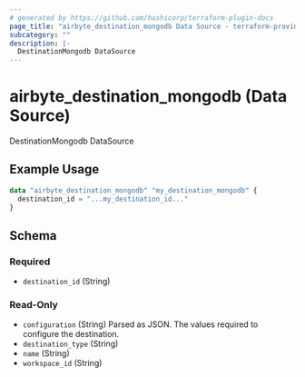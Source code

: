 ```yaml
---
# generated by https://github.com/hashicorp/terraform-plugin-docs
page_title: "airbyte_destination_mongodb Data Source - terraform-provider-airbyte"
subcategory: ""
description: |-
  DestinationMongodb DataSource
---
```


# airbyte_destination_mongodb (Data Source)

DestinationMongodb DataSource

## Example Usage

```terraform
data "airbyte_destination_mongodb" "my_destination_mongodb" {
  destination_id = "...my_destination_id..."
}
```

<!-- schema generated by tfplugindocs -->
## Schema

### Required

- `destination_id` (String)

### Read-Only

- `configuration` (String) Parsed as JSON.
The values required to configure the destination.
- `destination_type` (String)
- `name` (String)
- `workspace_id` (String)


